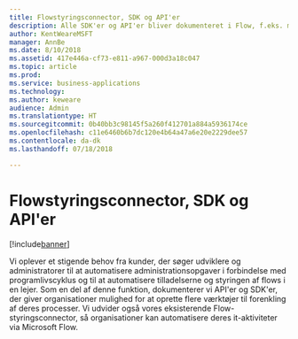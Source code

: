 ```yaml
---
title: Flowstyringsconnector, SDK og API'er
description: Alle SDK'er og API'er bliver dokumenteret i Flow, f.eks. muligheden for at integrere en IFrame til Flow-godkendelse i et program eller oprette eller slette flows via programmering.
author: KentWeareMSFT
manager: AnnBe
ms.date: 8/10/2018
ms.assetid: 417e446a-cf73-e811-a967-000d3a18c047
ms.topic: article
ms.prod: 
ms.service: business-applications
ms.technology: 
ms.author: keweare
audience: Admin
ms.translationtype: HT
ms.sourcegitcommit: 0b40bb3c98145f5a260f412701a884a5936174ce
ms.openlocfilehash: c11e6460b6b7dc120e4b64a47a6e20e2229dee57
ms.contentlocale: da-dk
ms.lasthandoff: 07/18/2018

---
```

# <a name="flow-management-connector-sdk-and-apis"></a>Flowstyringsconnector, SDK og API'er


[!include[banner](../../includes/banner.md)]

Vi oplever et stigende behov fra kunder, der søger udviklere og administratorer til at automatisere administrationsopgaver i forbindelse med programlivscyklus og til at automatisere tilladelserne og styringen af flows i en lejer. Som en del af denne funktion, dokumenterer vi API'er og SDK'er, der giver organisationer mulighed for at oprette flere værktøjer til forenkling af deres processer.  Vi udvider også vores eksisterende Flow-styringsconnector, så organisationer kan automatisere deres it-aktiviteter via Microsoft Flow.

